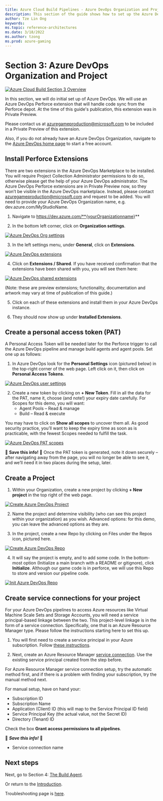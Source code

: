 ```yaml
---
title: Azure Cloud Build Pipelines - Azure DevOps Organization and Project
description: This section of the guide shows how to set up the Azure DevOps Organization and Project. This is part 4 of an 8 part series.
author: Tze Lin Ong
keywords: 
ms.topic: reference-architectures
ms.date: 3/18/2022
ms.author: tzong
ms.prod: azure-gaming
---
```

# Section 3: Azure DevOps Organization and Project

[![Azure Cloud Build Section 3 Overview](media/cloud-build-pipeline/acb3-azdo/acb-3-roadmap.png)](media/cloud-build-pipeline/acb3-azdo/acb-3-roadmap.png)

In this section, we will do initial set up of Azure DevOps. We will use an Azure DevOps Perforce extension that will handle code sync from the Perforce depot. At the time of this guide's publication, this extension was in Private Preview.

Please contact us at [azuregameproduction@microsoft.com](mailto:azuregameproduction@microsoft.com) to be included in a Private Preview of this extension.

Also, if you do not already have an Azure DevOps Organization, navigate to the [Azure DevOps home page](https://dev.azure.com/) to start a free account.

## Install Perforce Extensions

There are two extensions in the Azure DevOps Marketplace to be installed. You will require Project Collection Administrator permissions to do so, otherwise please get the help of your Azure DevOps administrator.
The Azure DevOps Perforce extensions are in Private Preview now, so they won’t be visible in the Azure DevOps marketplace. Instead, please contact [azuregameproduction@microsoft.com](mailto:azuregameproduction@microsoft.com) and request to be added. You will need to provide your Azure DevOps Organization name, e.g. dev.azure.com/MyStudioName.

1. Navigate to https://dev.azure.com/**{yourOrganizationname}**

2. In the bottom left corner, click on **Organization settings**.

[![Azure DevOps Org settings](media/cloud-build-pipeline/acb3-azdo/orgsettings.png)](media/cloud-build-pipeline/acb3-azdo/orgsettings.png)

3. In the left settings menu, under **General**, click on **Extensions**.

[![Azure DevOps extensions](media/cloud-build-pipeline/acb3-azdo/azdoextensions.png)](media/cloud-build-pipeline/acb3-azdo/azdoextensions.png)

4. Click on **Extensions / Shared**. If you have received confirmation that the extensions have been shared with you, you will see them here:

[![Azure DevOps shared extensions](media/cloud-build-pipeline/acb3-azdo/sharedextensions.png)](media/cloud-build-pipeline/acb3-azdo/sharedextensions.png)

(Note: these are preview extensions; functionality, documentation and artwork may vary at time of publication of this guide.)

5. Click on each of these extensions and install them in your Azure DevOps instance.

6. They should now show up under **Installed Extensions**.

## Create a personal access token (PAT)

A Personal Access Token will be needed later for the Perforce trigger to call the Azure DevOps pipeline and manage build agents and agent pools.  Set one up as follows:

1. In Azure DevOps look for the **Personal Settings** icon (pictured below) in the top-right corner of the web page. Left click on it, then click on **Personal Access Tokens**. 

[![Azure DevOps user settings](media/cloud-build-pipeline/acb3-azdo/usersettings.png)](media/cloud-build-pipeline/acb3-azdo/usersettings.png)

2. Create a new token by clicking on **+ New Token**. Fill in all the data for the PAT, name it, choose (and note!) your expiry date carefully. For Scopes for this demo, you will want:
    - Agent Pools – Read & manage
    - Build – Read & execute

You may have to click on **Show all scopes** to uncover them all. As good security practice, you’ll want to keep the expiry time as soon as is practicable, with the fewest Scopes needed to fulfill the task.

[![Azure DevOps PAT scopes](media/cloud-build-pipeline/acb3-azdo/patscopes.png)](media/cloud-build-pipeline/acb3-azdo/patscopes.png)

:pencil: **Save this info!** :pencil:
Once the PAT token is generated, note it down securely – after navigating away from the page, you will no longer be able to see it, and we’ll need it in two places during the setup, later.

## Create a Project

1. Within your Organization, create a new project by clicking **+ New project** in the top right of the web page.

[![Create Azure DevOps Project](media/cloud-build-pipeline/acb3-azdo/createproject.png)](media/cloud-build-pipeline/acb3-azdo/createproject.png)

2. Name the project and determine visibility (who can see this project within your organization) as you wish.  Advanced options: for this demo, you can leave the advanced options as they are.

3. In the project, create a new Repo by clicking on Files under the Repos icon, pictured here.

[![Create Azure DevOps Repo](media/cloud-build-pipeline/acb3-azdo/createrepo.png)](media/cloud-build-pipeline/acb3-azdo/createrepo.png)

4. It will say the project is empty, and to add some code. In the bottom-most option (Initialize a main branch with a README or gitignore), click **Initialize**. Although our game code is in perforce, we will use this Repo to store and version our pipeline code.

[![Init Azure DevOps Repo](media/cloud-build-pipeline/acb3-azdo/initrepo.png)](media/cloud-build-pipeline/acb3-azdo/initrepo.png)

## Create service connections for your project

For your Azure DevOps pipelines to access Azure resources like Virtual Machine Scale Sets and Storage Accounts, you will need a service principal-based linkage between the two. This project-level linkage is in the form of a service connection. Specifically, one that is an Azure Resource Manager type. Please follow the instructions starting here to set this up.

1. You will first need to create a service principal in your Azure subscription. Follow [these instructions](/azure/active-directory/develop/howto-create-service-principal-portal).

2. Next, create an Azure Resource Manager [service connection](https://azure/devops/pipelines/library/connect-to-azure?view=azure-devops#create-an-azure-resource-manager-service-connection-with-an-existing-service-principal). Use the existing service principal created from the step before.

For Azure Resource Manager service connection setup, try the automatic method first, and if there is a problem with finding your subscription, try the manual method next.

For manual setup, have on hand your:

- Subscription ID
- Subscription Name
- Application (Client) ID (this will map to the Service Principal ID field)
- Service Principal Key (the actual value, not the Secret ID)
- Directory (Tenant) ID

Check the box **Grant access permissions to all pipelines**.

:pencil: ***Save this info!*** :pencil:

- Service connection name

## Next steps

Next, go to Section 4: [The Build Agent](./azurecloudbuilds-4-buildagent.md).

Or return to the [Introduction](./azurecloudbuilds-0-intro.md).

Troubleshooting page is [here](./azurecloudbuilds-9-troubleshooting.md).
